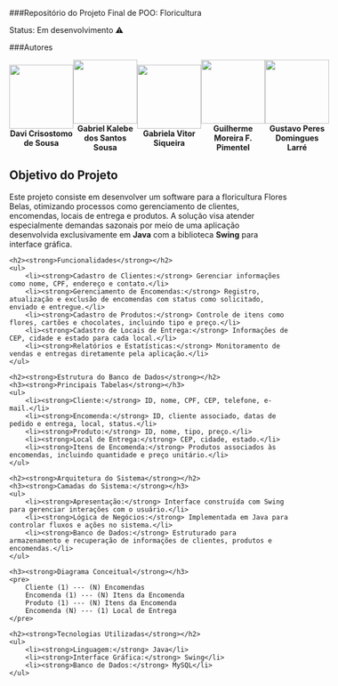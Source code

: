 ###Repositório do Projeto Final de POO: Floricultura 


Status: Em desenvolvimento ⚠️



###Autores

<div style="display: flex; justify-content: space-around; align-items: center; text-align: center;">
    <div>
        <img src="https://avatars.githubusercontent.com/u/124272180?v=4" width="115">
        <br><strong>Davi Crisostomo de Sousa</strong>
    </div>
    <div>
        <img src="https://avatars.githubusercontent.com/u/111618683?s=400&u=5e315cba13d4aae69d6fac477a474725ca7b4613&v=4" width="115">
        <br><strong>Gabriel Kalebe dos Santos Sousa</strong>
    </div>
    <div>
        <img src="https://avatars.githubusercontent.com/u/127972306?v=4" width="115">
        <br><strong>Gabriela Vitor Siqueira</strong>
    </div>
    <div>
        <img src="https://avatars.githubusercontent.com/u/163136936?v=4" width="115">
        <br><strong>Guilherme Moreira F. Pimentel</strong>
    </div>
    <div>
        <img src="https://avatars.githubusercontent.com/u/142953027?v=4" width="115">
        <br><strong>Gustavo Peres Domingues Larré</strong>
    </div>
</div>

<div>
    <h2><strong>Objetivo do Projeto</strong></h2>
    <p>
        Este projeto consiste em desenvolver um software para a floricultura Flores Belas, 
        otimizando processos como gerenciamento de clientes, encomendas, locais de entrega e produtos. 
        A solução visa atender especialmente demandas sazonais por meio de uma aplicação desenvolvida exclusivamente 
        em <strong>Java</strong> com a biblioteca <strong>Swing</strong> para interface gráfica.
    </p>

    <h2><strong>Funcionalidades</strong></h2>
    <ul>
        <li><strong>Cadastro de Clientes:</strong> Gerenciar informações como nome, CPF, endereço e contato.</li>
        <li><strong>Gerenciamento de Encomendas:</strong> Registro, atualização e exclusão de encomendas com status como solicitado, enviado e entregue.</li>
        <li><strong>Cadastro de Produtos:</strong> Controle de itens como flores, cartões e chocolates, incluindo tipo e preço.</li>
        <li><strong>Cadastro de Locais de Entrega:</strong> Informações de CEP, cidade e estado para cada local.</li>
        <li><strong>Relatórios e Estatísticas:</strong> Monitoramento de vendas e entregas diretamente pela aplicação.</li>
    </ul>

    <h2><strong>Estrutura do Banco de Dados</strong></h2>
    <h3><strong>Principais Tabelas</strong></h3>
    <ul>
        <li><strong>Cliente:</strong> ID, nome, CPF, CEP, telefone, e-mail.</li>
        <li><strong>Encomenda:</strong> ID, cliente associado, datas de pedido e entrega, local, status.</li>
        <li><strong>Produto:</strong> ID, nome, tipo, preço.</li>
        <li><strong>Local de Entrega:</strong> CEP, cidade, estado.</li>
        <li><strong>Itens de Encomenda:</strong> Produtos associados às encomendas, incluindo quantidade e preço unitário.</li>
    </ul>

    <h2><strong>Arquitetura do Sistema</strong></h2>
    <h3><strong>Camadas do Sistema:</strong></h3>
    <ul>
        <li><strong>Apresentação:</strong> Interface construída com Swing para gerenciar interações com o usuário.</li>
        <li><strong>Lógica de Negócios:</strong> Implementada em Java para controlar fluxos e ações no sistema.</li>
        <li><strong>Banco de Dados:</strong> Estruturado para armazenamento e recuperação de informações de clientes, produtos e encomendas.</li>
    </ul>

    <h3><strong>Diagrama Conceitual</strong></h3>
    <pre>
        Cliente (1) --- (N) Encomendas
        Encomenda (1) --- (N) Itens da Encomenda
        Produto (1) --- (N) Itens da Encomenda
        Encomenda (N) --- (1) Local de Entrega
    </pre>

    <h2><strong>Tecnologias Utilizadas</strong></h2>
    <ul>
        <li><strong>Linguagem:</strong> Java</li>
        <li><strong>Interface Gráfica:</strong> Swing</li>
        <li><strong>Banco de Dados:</strong> MySQL</li>
    </ul>
</div>

